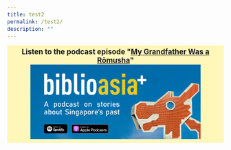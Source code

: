 ```yaml
---
title: test2
permalink: /test2/
description: ""
---
```

<div style="background-colour:#fff6ba; padding:5px;font-size:120%; background: #fff6ba"><center>
<b>Listen to the podcast episode "<a href="podcast/grandfather-romusha-thai-burma-railway/">My Grandfather Was a Rōmusha</a>"</b>
<br> 
<img style="width:80%" alt="singapore history podcast" src="/images/Podcast/podcast%20banner.jpg">
  </center></div>  